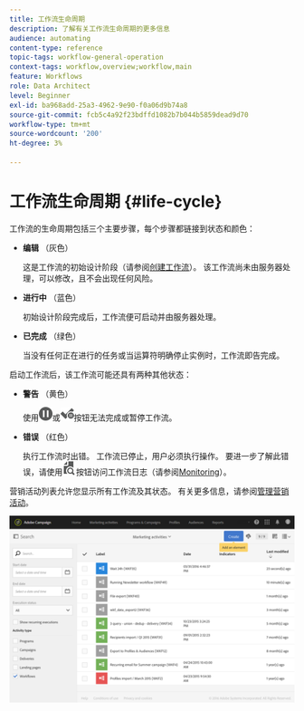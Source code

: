 ```yaml
---
title: 工作流生命周期
description: 了解有关工作流生命周期的更多信息
audience: automating
content-type: reference
topic-tags: workflow-general-operation
context-tags: workflow,overview;workflow,main
feature: Workflows
role: Data Architect
level: Beginner
exl-id: ba968add-25a3-4962-9e90-f0a06d9b74a8
source-git-commit: fcb5c4a92f23bdffd1082b7b044b5859dead9d70
workflow-type: tm+mt
source-wordcount: '200'
ht-degree: 3%

---
```


# 工作流生命周期 {#life-cycle}

工作流的生命周期包括三个主要步骤，每个步骤都链接到状态和颜色：

* **编辑** （灰色）

   这是工作流的初始设计阶段（请参阅[创建工作流](../../automating/using/building-a-workflow.md#creating-a-workflow)）。 该工作流尚未由服务器处理，可以修改，且不会出现任何风险。

* **进行中** （蓝色）

   初始设计阶段完成后，工作流便可启动并由服务器处理。

* **已完成** （绿色）

   当没有任何正在进行的任务或当运算符明确停止实例时，工作流即告完成。

启动工作流后，该工作流可能还具有两种其他状态：

* **警告** （黄色）

   使用![](assets/pause_darkgrey-24px.png)或![](assets/check_pause_darkgrey-24px.png)按钮无法完成或暂停工作流。

* **错误** （红色）

   执行工作流时出错。 工作流已停止，用户必须执行操作。 要进一步了解此错误，请使用![](assets/printpreview_darkgrey-24px.png)按钮访问工作流日志（请参阅[Monitoring](../../automating/using/monitoring-workflow-execution.md)）。

营销活动列表允许您显示所有工作流及其状态。 有关更多信息，请参阅[管理营销活动](../../start/using/marketing-activities.md#about-marketing-activities)。

![](assets/wkf_execution_3.png)
